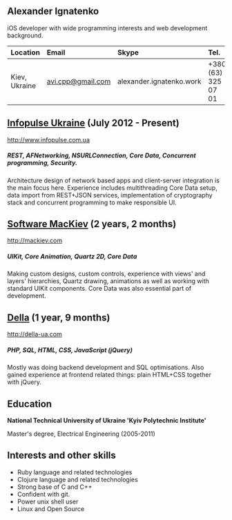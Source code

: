 ## Alexander Ignatenko

iOS developer with wide programming interests and web development background.

Location      |  Email            | Skype                   | Tel.                |
:------------ | :-----------------|:------------------------|:--------------------|
Kiev, Ukraine | avi.cpp@gmail.com |alexander.ignatenko.work | +380 (63) 325 07 01 |

## [Infopulse Ukraine](http://www.infopulse.com.ua/) (July 2012 - Present)
<http://www.infopulse.com.ua>
##### REST, AFNetworking, NSURLConnection, Core Data, Concurrent programming, Security.

Architecture design of network based apps and client-server integration is the main focus here. Experience includes
multithreading Core Data setup, data import from REST+JSON
services, implementation of cryptography stack and concurrent programming to make responsible UI.

## [Software MacKiev](http://mackiev.com/) (2 years, 2 months)
<http://mackiev.com>

##### UIKit, Core Animation, Quartz 2D, Core Data

Making custom designs, custom controls,
experience with views' and layers' hierarchies, Quartz drawing, 
animations as well as working with standard UIKit
components. Core Data was also essential part of development.

## [Della](http://della-ua.com) (1 year, 9 months)
<http://della-ua.com>

##### PHP, SQL, HTML, CSS, JavaScript (jQuery)

Mostly was doing backend development and SQL optimisations. Also gained experience at frontend related things:
plain HTML+CSS together with jQuery.

## Education
**National Technical University of Ukraine 'Kyiv Polytechnic Institute'**

Master's degree, Electrical Engineering (2005-2011)

## Interests and other skills
- Ruby language and related technologies
- Clojure language and related technologies
- Strong base of C and C++
- Confident with git.
- Power unix shell user
- Linux and Open Source